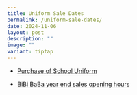 ```yaml
---
title: Uniform Sale Dates
permalink: /uniform-sale-dates/
date: 2024-11-06
layout: post
description: ""
image: ""
variant: tiptap
---
```

<ul data-tight="true" class="tight">
<li>
<p><a href="/files/2025/GMS_S____Purchase_of_School_Uniform_2024_25.pdf" rel="noopener nofollow" target="_blank">Purchase of School Uniform</a>
</p>
</li>
<li>
<p><a href="/files/2025/2024_BiBi_BaBa_Year_End_Sales_Opening_Hours.pdf" rel="noopener nofollow" target="_blank">BiBi BaBa year end sales opening hours</a>
</p>
</li>
</ul>
<p></p>